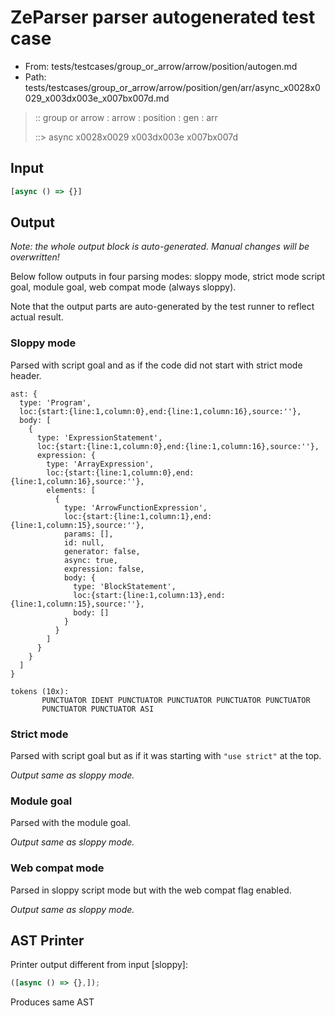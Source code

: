 # ZeParser parser autogenerated test case

- From: tests/testcases/group_or_arrow/arrow/position/autogen.md
- Path: tests/testcases/group_or_arrow/arrow/position/gen/arr/async_x0028x0029_x003dx003e_x007bx007d.md

> :: group or arrow : arrow : position : gen : arr
>
> ::> async x0028x0029 x003dx003e x007bx007d

## Input


`````js
[async () => {}]
`````

## Output

_Note: the whole output block is auto-generated. Manual changes will be overwritten!_

Below follow outputs in four parsing modes: sloppy mode, strict mode script goal, module goal, web compat mode (always sloppy).

Note that the output parts are auto-generated by the test runner to reflect actual result.

### Sloppy mode

Parsed with script goal and as if the code did not start with strict mode header.

`````
ast: {
  type: 'Program',
  loc:{start:{line:1,column:0},end:{line:1,column:16},source:''},
  body: [
    {
      type: 'ExpressionStatement',
      loc:{start:{line:1,column:0},end:{line:1,column:16},source:''},
      expression: {
        type: 'ArrayExpression',
        loc:{start:{line:1,column:0},end:{line:1,column:16},source:''},
        elements: [
          {
            type: 'ArrowFunctionExpression',
            loc:{start:{line:1,column:1},end:{line:1,column:15},source:''},
            params: [],
            id: null,
            generator: false,
            async: true,
            expression: false,
            body: {
              type: 'BlockStatement',
              loc:{start:{line:1,column:13},end:{line:1,column:15},source:''},
              body: []
            }
          }
        ]
      }
    }
  ]
}

tokens (10x):
       PUNCTUATOR IDENT PUNCTUATOR PUNCTUATOR PUNCTUATOR PUNCTUATOR
       PUNCTUATOR PUNCTUATOR ASI
`````

### Strict mode

Parsed with script goal but as if it was starting with `"use strict"` at the top.

_Output same as sloppy mode._

### Module goal

Parsed with the module goal.

_Output same as sloppy mode._

### Web compat mode

Parsed in sloppy script mode but with the web compat flag enabled.

_Output same as sloppy mode._

## AST Printer

Printer output different from input [sloppy]:

````js
([async () => {},]);
````

Produces same AST
